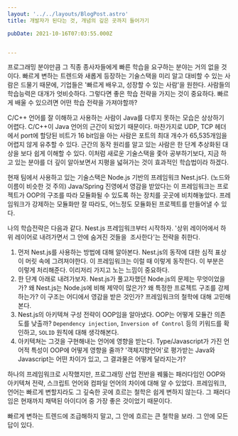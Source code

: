 ```yaml
---
layout: '../../layouts/BlogPost.astro'
title: 개발자가 된다는 것, 개념의 깊은 곳까지 들어가기

pubDate: 2021-10-16T07:03:55.000Z


---
```


프로그래밍 분야만큼 그 직종 종사자들에게 빠른 학습을 요구하는 분야는 거의 없을 것이다. 빠르게 변하는 트렌드와 새롭게 등장하는 기술스택을 미리 알고 대비할 수 있는 사람은 드물기 때문에, 기업들은 '빠르게 배우고, 성장할 수 있는 사람'을 원한다. 사람들의 학습능력은 대개가 엇비슷하다. 그렇다면 좋은 학습 전략을 가지는 것이 중요하다. 빠르게 배울 수 있으려면 어떤 학습 전략을 가져야할까?

C/C++ 언어를 잘 이해하고 사용하는 사람이 Java를 다루지 못하는 모습은 상상하기 어렵다. C/C++이 Java 언어의 근간이 되었기 때문이다. 마찬가지로 UDP, TCP 헤더에서 port에 할당된 비트가 16 bit임을 아는 사람은 포트의 최대 개수가 65,535개임을 어렵지 않게 유추할 수 있다. 근간의 동작 원리를 알고 있는 사람은 한 단계 추상화된 대상을 보다 쉽게 이해할 수 있다. 이처럼 새로운 기술스택을 좇아 공부하기보다, 지금 하고 있는 분야를 더 깊이 알아보면서 지평을 넓혀가는 것이 효과적인 학습법이라 하겠다.

현재 팀에서 사용하고 있는 기술스택은 Node.js 기반의 프레임워크 Nest.js다. (노드와 이름이 비슷한 것 주의) Java/Spring 진영에서 영감을 받았다는 이 프레임워크는 프로젝트가 OOP의 구조를 따라 모듈화될 수 있도록 하는 장치를 곳곳에 비치해놓았다. 프레임워크가 강제하는 모듈화만 잘 따라도, 어느정도 모듈화된 프로젝트를 만들어낼 수 있다.

나의 학습전략은 다음과 같다. Nest.js 프레임워크부터 시작하자. '상위 레이어에서 하위 레이어로 내려가면서 그 안에 숨겨진 것들을  조사한다'는 전략을 취한다. 

1. 먼저 Nest.js를 사용하는 방법에 대해 알아본다. Nest.js의 동작에 대한 심적 표상이 머릿 속에 그려져야한다. 이 프레임워크는 이럴 때 이렇게 동작한다. 이 부분은 이렇게 처리해준다. 이리저리 가지고 노는 느낌이 중요하다.
2. 한 단계 아래로 내려가보자. Nest.js가 풀고자했던 Node.js의 문제는 무엇이었을가? 왜 Nest.js는 Node.js에 비해 제약이 많은가? 왜 특정한 프로젝트 구조를 강제하는가? 이 구조는 어디에서 영감을 받은 것인가? 프레임워크의 철학에 대해 고민해본다. 
3. Nest.js의 아키텍쳐 구성 전략이 OOP임을 알아냈다. OOP는 어떻게 모듈간 의존도를 낮출까? `Dependency injection`, `Inversion of Control` 등의 키워드를 확인하고, `SOLID` 원칙에 대해 생각해본다.
4. 아키텍쳐는 그것을 구현해내는 언어에 영향을 받는다. Type/Javascript가 가진 언어적 특성이 OOP에 어떻게 영향을 줄까? '객체지향언어'로 평가받는 Java와 Javascript는 어떤 차이가 있고, 그 결과물은 어떻게 달라지는가?

하나의 프레임워크로 시작했지만, 프로그래밍 산업 전반을 꿰뚫는 패러다임인 OOP와 아키텍쳐 전략, 스크립트 언어와 컴파일 언어의 차이에 대해 알 수 있었다. 프레임워크, 언어는 빠르게 변할지라도 그 깊숙한 곳에 흐르는 철학은 쉽게 변하지 않는다. 그 패러다임은 현재까지 채택된 아이디어 중 가장 좋은 것이었기 때문이다.

빠르게 변하는 트렌드에 조급해하지 말고, 그 안에 흐르는 큰 철학을 보라. 그 안에 모든 답이 있다.
